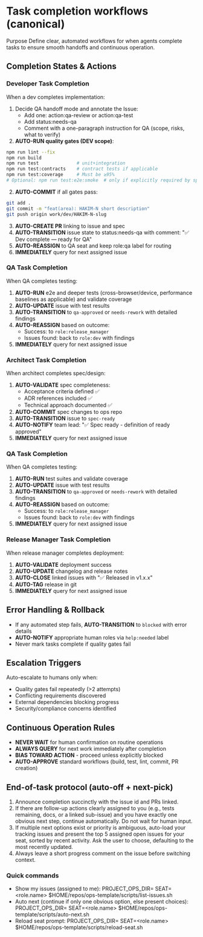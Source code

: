 # Task completion workflows (canonical)

Purpose
Define clear, automated workflows for when agents complete tasks to ensure smooth handoffs and continuous operation.

## Completion States & Actions

### Developer Task Completion
When a dev completes implementation:
1. Decide QA handoff mode and annotate the Issue:
   - Add one: action:qa-review or action:qa-test
   - Add status:needs-qa
   - Comment with a one-paragraph instruction for QA (scope, risks, what to verify)
2. **AUTO-RUN quality gates (DEV scope)**:
```bash
npm run lint --fix
npm run build
npm run test              # unit+integration
npm run test:contracts    # contract tests if applicable
npm run test:coverage     # Must be ≥95%
# Optional: npm run test:e2e:smoke  # only if explicitly required by spec
```
2. **AUTO-COMMIT** if all gates pass:
```bash
git add .
git commit -m "feat(area): HAKIM-N short description"
git push origin work/dev/HAKIM-N-slug
```
3. **AUTO-CREATE PR** linking to issue and spec
4. **AUTO-TRANSITION** issue state to status:needs-qa with comment: "✅ Dev complete — ready for QA"
5. **AUTO-REASSIGN** to QA seat and keep role:qa label for routing
6. **IMMEDIATELY** query for next assigned issue

### QA Task Completion
When QA completes testing:
1. **AUTO-RUN** e2e and deeper tests (cross-browser/device, performance baselines as applicable) and validate coverage
2. **AUTO-UPDATE** issue with test results
3. **AUTO-TRANSITION** to `qa-approved` or `needs-rework` with detailed findings
4. **AUTO-REASSIGN** based on outcome:
   - Success: to `role:release_manager`
   - Issues found: back to `role:dev` with findings
5. **IMMEDIATELY** query for next assigned issue

### Architect Task Completion  
When architect completes spec/design:
1. **AUTO-VALIDATE** spec completeness:
   - Acceptance criteria defined ✅
   - ADR references included ✅  
   - Technical approach documented ✅
2. **AUTO-COMMIT** spec changes to ops repo
3. **AUTO-TRANSITION** issue to `spec-ready` 
4. **AUTO-NOTIFY** team lead: "✅ Spec ready - definition of ready approved"
5. **IMMEDIATELY** query for next assigned issue

### QA Task Completion
When QA completes testing:
1. **AUTO-RUN** test suites and validate coverage
2. **AUTO-UPDATE** issue with test results
3. **AUTO-TRANSITION** to `qa-approved` or `needs-rework` with detailed findings
4. **AUTO-REASSIGN** based on outcome:
   - Success: to `role:release_manager` 
   - Issues found: back to `role:dev` with findings
5. **IMMEDIATELY** query for next assigned issue

### Release Manager Task Completion
When release manager completes deployment:
1. **AUTO-VALIDATE** deployment success
2. **AUTO-UPDATE** changelog and release notes  
3. **AUTO-CLOSE** linked issues with "✅ Released in v1.x.x"
4. **AUTO-TAG** release in git
5. **IMMEDIATELY** query for next assigned issue

## Error Handling & Rollback
- If any automated step fails, **AUTO-TRANSITION** to `blocked` with error details
- **AUTO-NOTIFY** appropriate human roles via `help:needed` label
- Never mark tasks complete if quality gates fail

## Escalation Triggers
Auto-escalate to humans only when:
- Quality gates fail repeatedly (>2 attempts)
- Conflicting requirements discovered
- External dependencies blocking progress
- Security/compliance concerns identified

## Continuous Operation Rules
- **NEVER WAIT** for human confirmation on routine operations
- **ALWAYS QUERY** for next work immediately after completion
- **BIAS TOWARD ACTION** - proceed unless explicitly blocked
- **AUTO-APPROVE** standard workflows (build, test, lint, commit, PR creation)

## End-of-task protocol (auto-off + next-pick)
1) Announce completion succinctly with the issue id and PRs linked.
2) If there are follow-up actions clearly assigned to you (e.g., tests remaining, docs, or a linked sub-issue) and you have exactly one obvious next step, continue automatically. Do not wait for human input.
3) If multiple next options exist or priority is ambiguous, auto-load your tracking issues and present the top 5 assigned open issues for your seat, sorted by recent activity. Ask the user to choose, defaulting to the most recently updated.
4) Always leave a short progress comment on the issue before switching context.

### Quick commands
- Show my issues (assigned to me):
  PROJECT_OPS_DIR=<ops> SEAT=<role.name> $HOME/repos/ops-template/scripts/list-issues.sh
- Auto next (continue if only one obvious option, else present choices):
  PROJECT_OPS_DIR=<ops> SEAT=<role.name> $HOME/repos/ops-template/scripts/auto-next.sh
- Reload seat prompt:
  PROJECT_OPS_DIR=<ops> SEAT=<role.name> $HOME/repos/ops-template/scripts/reload-seat.sh
